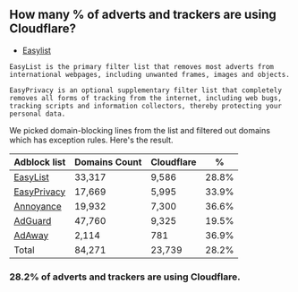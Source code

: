 ## How many % of adverts and trackers are using Cloudflare?


- [Easylist](https://web.archive.org/web/20210516110248/https://easylist.to/)
```
EasyList is the primary filter list that removes most adverts from international webpages, including unwanted frames, images and objects.

EasyPrivacy is an optional supplementary filter list that completely removes all forms of tracking from the internet, including web bugs, tracking scripts and information collectors, thereby protecting your personal data.
```


We picked domain-blocking lines from the list and filtered out domains which has exception rules.
Here's the result.


| Adblock list | Domains Count | Cloudflare | % |
| --- | --- | --- | --- |
| [EasyList](https://easylist.to/easylist/easylist.txt) | 33,317 | 9,586 | 28.8% |
| [EasyPrivacy](https://easylist.to/easylist/easyprivacy.txt) | 17,669 | 5,995 | 33.9% |
| [Annoyance](https://secure.fanboy.co.nz/fanboy-annoyance.txt) | 19,932 | 7,300 | 36.6% |
| [AdGuard](https://adguardteam.github.io/AdGuardSDNSFilter/Filters/filter.txt) | 47,760 | 9,325 | 19.5% |
| [AdAway](https://raw.githubusercontent.com/AdAway/adaway.github.io/master/hosts.txt) | 2,114 | 781 | 36.9% |
| Total | 84,271 | 23,739 | 28.2% |


### 28.2% of adverts and trackers are using Cloudflare.